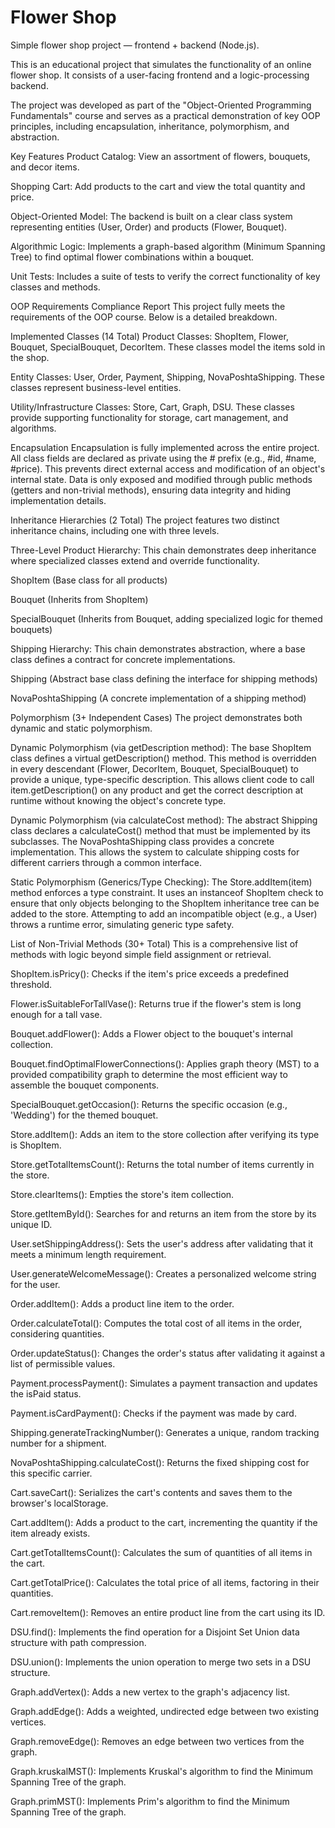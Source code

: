 # Flower Shop
Simple flower shop project — frontend + backend (Node.js).

This is an educational project that simulates the functionality of an online flower shop. It consists of a user-facing frontend and a logic-processing backend.

The project was developed as part of the "Object-Oriented Programming Fundamentals" course and serves as a practical demonstration of key OOP principles, including encapsulation, inheritance, polymorphism, and abstraction.


  Key Features
Product Catalog: View an assortment of flowers, bouquets, and decor items.

Shopping Cart: Add products to the cart and view the total quantity and price.

Object-Oriented Model: The backend is built on a clear class system representing entities (User, Order) and products (Flower, Bouquet).

Algorithmic Logic: Implements a graph-based algorithm (Minimum Spanning Tree) to find optimal flower combinations within a bouquet.

Unit Tests: Includes a suite of tests to verify the correct functionality of key classes and methods.


  OOP Requirements Compliance Report
This project fully meets the requirements of the OOP course. Below is a detailed breakdown.

Implemented Classes (14 Total)
Product Classes: ShopItem, Flower, Bouquet, SpecialBouquet, DecorItem. These classes model the items sold in the shop.

Entity Classes: User, Order, Payment, Shipping, NovaPoshtaShipping. These classes represent business-level entities.

Utility/Infrastructure Classes: Store, Cart, Graph, DSU. These classes provide supporting functionality for storage, cart management, and algorithms.

Encapsulation
Encapsulation is fully implemented across the entire project. All class fields are declared as private using the # prefix (e.g., #id, #name, #price). This prevents direct external access and modification of an object's internal state. Data is only exposed and modified through public methods (getters and non-trivial methods), ensuring data integrity and hiding implementation details.

Inheritance Hierarchies (2 Total)
The project features two distinct inheritance chains, including one with three levels.

Three-Level Product Hierarchy: This chain demonstrates deep inheritance where specialized classes extend and override functionality.

ShopItem (Base class for all products)

Bouquet (Inherits from ShopItem)

SpecialBouquet (Inherits from Bouquet, adding specialized logic for themed bouquets)

Shipping Hierarchy: This chain demonstrates abstraction, where a base class defines a contract for concrete implementations.

Shipping (Abstract base class defining the interface for shipping methods)

NovaPoshtaShipping (A concrete implementation of a shipping method)

Polymorphism (3+ Independent Cases)
The project demonstrates both dynamic and static polymorphism.

Dynamic Polymorphism (via getDescription method): The base ShopItem class defines a virtual getDescription() method. This method is overridden in every descendant (Flower, DecorItem, Bouquet, SpecialBouquet) to provide a unique, type-specific description. This allows client code to call item.getDescription() on any product and get the correct description at runtime without knowing the object's concrete type.

Dynamic Polymorphism (via calculateCost method): The abstract Shipping class declares a calculateCost() method that must be implemented by its subclasses. The NovaPoshtaShipping class provides a concrete implementation. This allows the system to calculate shipping costs for different carriers through a common interface.

Static Polymorphism (Generics/Type Checking): The Store.addItem(item) method enforces a type constraint. It uses an instanceof ShopItem check to ensure that only objects belonging to the ShopItem inheritance tree can be added to the store. Attempting to add an incompatible object (e.g., a User) throws a runtime error, simulating generic type safety.



List of Non-Trivial Methods (30+ Total)
This is a comprehensive list of methods with logic beyond simple field assignment or retrieval.

ShopItem.isPricy(): Checks if the item's price exceeds a predefined threshold.

Flower.isSuitableForTallVase(): Returns true if the flower's stem is long enough for a tall vase.

Bouquet.addFlower(): Adds a Flower object to the bouquet's internal collection.

Bouquet.findOptimalFlowerConnections(): Applies graph theory (MST) to a provided compatibility graph to determine the most efficient way to assemble the bouquet components.

SpecialBouquet.getOccasion(): Returns the specific occasion (e.g., 'Wedding') for the themed bouquet.

Store.addItem(): Adds an item to the store collection after verifying its type is ShopItem.

Store.getTotalItemsCount(): Returns the total number of items currently in the store.

Store.clearItems(): Empties the store's item collection.

Store.getItemById(): Searches for and returns an item from the store by its unique ID.

User.setShippingAddress(): Sets the user's address after validating that it meets a minimum length requirement.

User.generateWelcomeMessage(): Creates a personalized welcome string for the user.

Order.addItem(): Adds a product line item to the order.

Order.calculateTotal(): Computes the total cost of all items in the order, considering quantities.

Order.updateStatus(): Changes the order's status after validating it against a list of permissible values.

Payment.processPayment(): Simulates a payment transaction and updates the isPaid status.

Payment.isCardPayment(): Checks if the payment was made by card.

Shipping.generateTrackingNumber(): Generates a unique, random tracking number for a shipment.

NovaPoshtaShipping.calculateCost(): Returns the fixed shipping cost for this specific carrier.

Cart.saveCart(): Serializes the cart's contents and saves them to the browser's localStorage.

Cart.addItem(): Adds a product to the cart, incrementing the quantity if the item already exists.

Cart.getTotalItemsCount(): Calculates the sum of quantities of all items in the cart.

Cart.getTotalPrice(): Calculates the total price of all items, factoring in their quantities.

Cart.removeItem(): Removes an entire product line from the cart using its ID.

DSU.find(): Implements the find operation for a Disjoint Set Union data structure with path compression.

DSU.union(): Implements the union operation to merge two sets in a DSU structure.

Graph.addVertex(): Adds a new vertex to the graph's adjacency list.

Graph.addEdge(): Adds a weighted, undirected edge between two existing vertices.

Graph.removeEdge(): Removes an edge between two vertices from the graph.

Graph.kruskalMST(): Implements Kruskal's algorithm to find the Minimum Spanning Tree of the graph.

Graph.primMST(): Implements Prim's algorithm to find the Minimum Spanning Tree of the graph.
